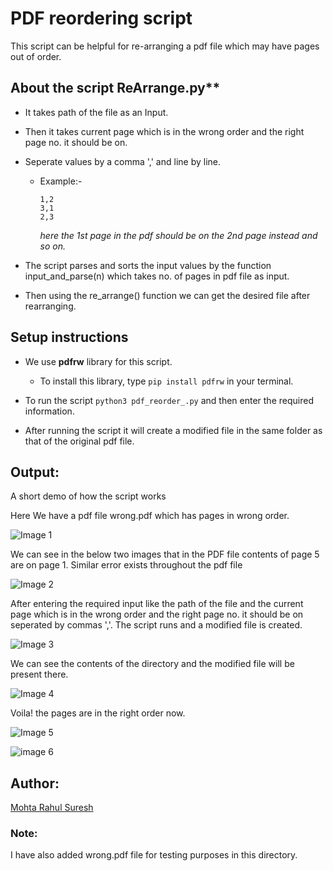 # PDF reordering script

This script can be helpful for re-arranging a pdf file which may have pages out of order.

## About the script ReArrange.py**

* It takes path of the file as an Input.
* Then it takes current page which is in the wrong order and the right page no. it should be on.
* Seperate values by a comma ',' and line by line.
  * Example:-  
  
	`1,2`  
	`3,1`  
	`2,3`
     	
      *here the 1st page in the pdf should be on the 2nd page instead and so on.*

* The script parses and sorts the input values by the function input_and_parse(n) 
which takes no. of pages in pdf file as input.
* Then using the re_arrange() function we can get the desired file after rearranging.

## Setup instructions

- We use **pdfrw** library for this script. 
	- To install this library, type `pip install pdfrw` in your terminal.

- To run the script `python3 pdf_reorder_.py` and then enter the required information.

- After running the script it will create a modified file in the same folder as that of the original pdf file.


## Output:
 
A short demo of how the script works

Here We have a pdf file wrong.pdf which has pages in wrong order.

![Image 1](https://i.postimg.cc/zB7VCcMt/1.png)

We can see in the below two images that in the PDF file contents of page 5 are on page 1.
Similar error exists throughout the pdf file

![Image 2](https://i.postimg.cc/T1H1SWTn/2.png)

After entering the required input like the path of the file and the current page which is in the wrong order and the right page no. it should be on seperated by commas ','.
The script runs and a modified file is created.

![Image 3](https://i.postimg.cc/BbvtMCfq/3.png)

We can see the contents of the directory and the modified file will be present there.

![Image 4](https://i.postimg.cc/8ky7sxLs/4.png)

Voila! the pages are in the right order now.

![Image 5](https://i.postimg.cc/zXVVhpk7/5.png)

![image 6](https://i.postimg.cc/VLp5WMG8/6.png)

## Author:

[Mohta Rahul Suresh](https://github.com/Rahul555-droid/)

### Note:

I have also added wrong.pdf file for testing purposes in this directory.
